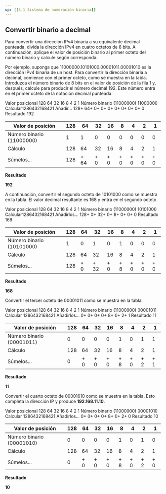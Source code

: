 ```yaml
---
up: [[5.1 Sistema de numeración binaria]]
---
```

## Convertir binario a decimal

Para convertir una dirección IPv4 binaria a su equivalente decimal punteada, divida la dirección IPv4 en cuatro octetos de 8 bits. A continuación, aplique el valor de posición binario al primer octeto del número binario y calcule según corresponda.

Por ejemplo, suponga que 11000000.10101000.00001011.00001010 es la dirección IPv4 binaria de un host. Para convertir la dirección binaria a decimal, comience con el primer octeto, como se muestra en la tabla. Introduzca el número binario de 8 bits en el valor de posición de la fila 1 y, después, calcule para producir el número decimal 192. Este número entra en el primer octeto de la notación decimal punteada.

Valor posicional 128 64 32 16 8 4 2 1 Número binario (11000000) 11000000 Calcular1286432168421 Añadir... 128+ 64+ 0+ 0+ 0+ 0+ 0+ 0+ 0+ 0 Resultado 192

| Valor de posición         | 128 | 64   | 32  | 16  | 8   | 4   | 2   | 1   |
| ------------------------- | --- | ---- | --- | --- | --- | --- | --- | --- |
| Número binario (11000000) | 1   | 1    | 0   | 0   | 0   | 0   | 0   | 0   |
| Cálculo                   | 128 | 64   | 32  | 16  | 8   | 4   | 2   | 1   |
| Súmelos...                | 128 | + 64 | + 0 | + 0 | + 0 | + 0 | + 0 | + 0 |
**Resultado**

**192**

A continuación, convertir el segundo octeto de 10101000 como se muestra en la tabla. El valor decimal resultante es 168 y entra en el segundo octeto.

Valor posicional 128 64 32 16 8 4 2 1 Número binario (11000000) 10101000 Calcular1286432168421 Añadirlos... 128+ 0+ 32+ 0+ 8+ 0+ 0+ 0 Resultado 168

| Valor de posición         | 128 | 64  | 32   | 16  | 8   | 4   | 2   | 1   |
| ------------------------- | --- | --- | ---- | --- | --- | --- | --- | --- |
| Número binario (10101000) | 1   | 0   | 1    | 0   | 1   | 0   | 0   | 0   |
| Cálculo                   | 128 | 64  | 32   | 16  | 8   | 4   | 2   | 1   |
| Súmelos...                | 128 | + 0 | + 32 | + 0 | + 8 | + 0 | + 0 | + 0 |
**Resultado**

**168**

Convertir el tercer octeto de 00001011 como se muestra en la tabla.

Valor posicional 128 64 32 16 8 4 2 1 Número binario (11000000) 00001011 Calcular 1286432168421 Añadirlos... 0+ 0+ 0+ 0+ 8+ 0+ 2+ 1 Resultado 11

| Valor de posición         | 128 | 64  | 32  | 16  | 8   | 4   | 2   | 1   |
| ------------------------- | --- | --- | --- | --- | --- | --- | --- | --- |
| Número binario (00001011) | 0   | 0   | 0   | 0   | 1   | 0   | 1   | 1   |
| Cálculo                   | 128 | 64  | 32  | 16  | 8   | 4   | 2   | 1   |
| Súmelos...                | 0   | + 0 | + 0 | + 0 | + 8 | + 0 | + 2 | + 1 |
**Resultado**

**11**

Convertir el cuarto octeto de 00001010 como se muestra en la tabla. Esto completa la dirección IP y produce **192.168.11.10**.

Valor posicional 128 64 32 16 8 4 2 1 Número binario (11000000) 00001010 Calcular 1286432168421 Añadirlos... 0+ 0+ 0+ 0+ 8+ 0+ 2+ 0 Resultado 10

| Valor de posición         | 128 | 64  | 32  | 16  | 8   | 4   | 2   | 1   |
| ------------------------- | --- | --- | --- | --- | --- | --- | --- | --- |
| Número binario (00001010) | 0   | 0   | 0   | 0   | 1   | 0   | 1   | 0   |
| Cálculo                   | 128 | 64  | 32  | 16  | 8   | 4   | 2   | 1   |
| Súmelos...                | 0   | + 0 | + 0 | + 0 | + 8 | + 0 | + 2 | + 0 |
**Resultado**

**10**